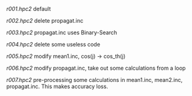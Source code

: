 *r001.hpc2* default

*r002.hpc2* delete propagat.inc

*r003.hpc2* propagat.inc uses Binary-Search

*r004.hpc2* delete some useless code

*r005.hpc2* modify mean1.inc, cos(j) -> cos_th(j)

*r006.hpc2* modify propagat.inc, take out some calculations from a loop

*r007.hpc2* pre-processing some calculations in mean1.inc, mean2.inc, propagat.inc. This makes accuracy loss.
